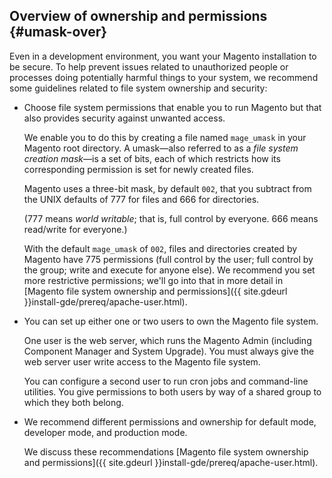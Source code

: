 <div markdown="1">

## Overview of ownership and permissions {#umask-over}
Even in a development environment, you want your Magento installation to be secure. To help prevent issues related to unauthorized people or processes doing potentially harmful things to your system, we recommend some guidelines related to file system ownership and security:

*	Choose file system permissions that enable you to run Magento but that also provides security against unwanted access.

	We enable you to do this by creating a file named `mage_umask` in your Magento root directory. A umask&mdash;also referred to as a *file system creation mask*&mdash;is a set of bits, each of which restricts how its corresponding permission is set for newly created files.

	Magento uses a three-bit mask, by default `002`, that you subtract from the UNIX defaults of 777 for files and 666 for directories.

	(777 means *world writable*; that is, full control by everyone. 666 means read/write for everyone.)

	With the default `mage_umask` of `002`, files and directories created by Magento have 775 permissions (full control by the user; full control by the group; write and execute for anyone else). We recommend you set more restrictive permissions; we'll go into that in more detail in [Magento file system ownership and permissions]({{ site.gdeurl }}install-gde/prereq/apache-user.html).

*	You can set up either one or two users to own the Magento file system. 

	One user is the web server, which runs the Magento Admin (including Component Manager and System Upgrade). You must always give the web server user write access to the Magento file system. 

	You can configure a second user to run cron jobs and command-line utilities. You give permissions to both users by way of a shared group to which they both belong.

*	We recommend different permissions and ownership for default mode, developer mode, and production mode.

	We discuss these recommendations [Magento file system ownership and permissions]({{ site.gdeurl }}install-gde/prereq/apache-user.html).